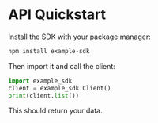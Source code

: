 # API Quickstart

Install the SDK with your package manager:

```bash
npm install example-sdk
```

Then import it and call the client:

```python
import example_sdk
client = example_sdk.Client()
print(client.list())
```

This should return your data.  
